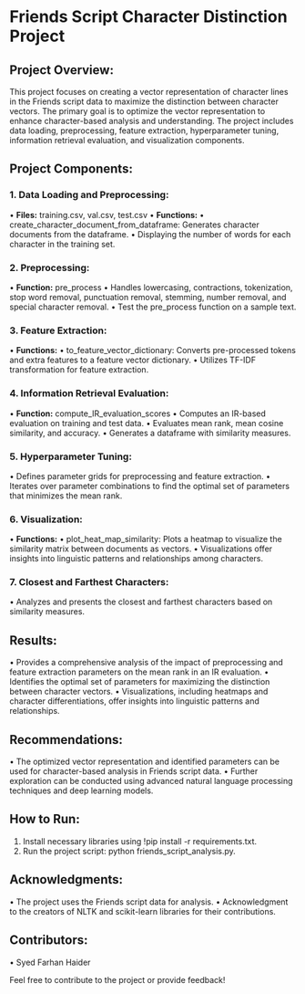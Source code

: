 # Friends Script Character Distinction Project
## Project Overview:
This project focuses on creating a vector representation of character lines in the Friends script data to maximize the distinction between character vectors. The primary goal is to optimize the vector representation to enhance character-based analysis and understanding. The project includes data loading, preprocessing, feature extraction, hyperparameter tuning, information retrieval evaluation, and visualization components.
## Project Components:
### 1. Data Loading and Preprocessing:
•	**Files:** training.csv, val.csv, test.csv
•	**Functions:**
•	create_character_document_from_dataframe: Generates character documents from the dataframe.
•	Displaying the number of words for each character in the training set.
### 2. Preprocessing:
•	**Function:** pre_process
•	Handles lowercasing, contractions, tokenization, stop word removal, punctuation removal, stemming, number removal, and special character removal.
•	Test the pre_process function on a sample text.
### 3. Feature Extraction:
•	**Functions:**
•	to_feature_vector_dictionary: Converts pre-processed tokens and extra features to a feature vector dictionary.
•	Utilizes TF-IDF transformation for feature extraction.
### 4. Information Retrieval Evaluation:
•	**Function:** compute_IR_evaluation_scores
•	Computes an IR-based evaluation on training and test data.
•	Evaluates mean rank, mean cosine similarity, and accuracy.
•	Generates a dataframe with similarity measures.
### 5. Hyperparameter Tuning:
•	Defines parameter grids for preprocessing and feature extraction.
•	Iterates over parameter combinations to find the optimal set of parameters that minimizes the mean rank.
### 6. Visualization:
•	**Functions:**
•	plot_heat_map_similarity: Plots a heatmap to visualize the similarity matrix between documents as vectors.
•	Visualizations offer insights into linguistic patterns and relationships among characters.
### 7. Closest and Farthest Characters:
•	Analyzes and presents the closest and farthest characters based on similarity measures.
## Results:
•	Provides a comprehensive analysis of the impact of preprocessing and feature extraction parameters on the mean rank in an IR evaluation.
•	Identifies the optimal set of parameters for maximizing the distinction between character vectors.
•	Visualizations, including heatmaps and character differentiations, offer insights into linguistic patterns and relationships.
## Recommendations:
•	The optimized vector representation and identified parameters can be used for character-based analysis in Friends script data.
•	Further exploration can be conducted using advanced natural language processing techniques and deep learning models.
## How to Run:
1.	Install necessary libraries using !pip install -r requirements.txt.
2.	Run the project script: python friends_script_analysis.py.
## Acknowledgments:
•	The project uses the Friends script data for analysis.
•	Acknowledgment to the creators of NLTK and scikit-learn libraries for their contributions.
## Contributors:
•	Syed Farhan Haider

Feel free to contribute to the project or provide feedback!

